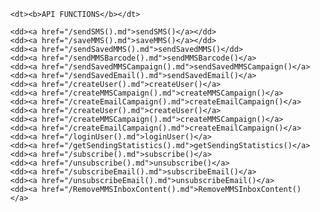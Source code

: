 <html>

<head>

</head>

<body>

<ul>

<dl>

	<dt><b>API FUNCTIONS</b></dt>  

	<dd><a href="/sendSMS().md">sendSMS()</a></dd>
	<dd><a href="/saveMMS().md">saveMMS()</a></dd>
	<dd><a href="/sendSavedMMS().md">sendSavedMMS()</dd>
	<dd><a href="/sendMMSBarcode().md">sendMMSBarcode()</a>
	<dd><a href="/sendSavedMMSCampaign().md">sendSavedMMSCampaign()</a>
	<dd><a href="/sendSavedEmail().md">sendSavedEmail()</a>
	<dd><a href="/createUser().md">createUser()</a>
	<dd><a href="/createMMSCampaign().md">createMMSCampaign()</a>
	<dd><a href="/createEmailCampaign().md">createEmailCampaign()</a>
	<dd><a href="/createUser().md">createUser()</a>
	<dd><a href="/createMMSCampaign().md">createMMSCampaign()</a>
	<dd><a href="/createEmailCampaign().md">createEmailCampaign()</a>
	<dd><a href="/loginUser().md">loginUser()</a>
	<dd><a href="/getSendingStatistics().md">getSendingStatistics()</a>
	<dd><a href="/subscribe().md">subscribe()</a>
	<dd><a href="/unsubscribe().md">unsubscribe()</a>
	<dd><a href="/subscribeEmail().md">subscribeEmail()</a>
	<dd><a href="/unsubscribeEmail().md">unsubscribeEmail()</a>
	<dd><a href="/RemoveMMSInboxContent().md">RemoveMMSInboxContent()</a>

</dl>

</ul>
